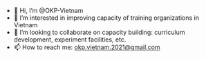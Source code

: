 - 👋 Hi, I’m @OKP-Vietnam
- 👀 I’m interested in improving capacity of training organizations in Vietnam
- 💞️ I’m looking to collaborate on capacity building: curriculum development, experiment facilities, etc.
- 📫 How to reach me: okp.vietnam.2021@gmail.com

<!---
OKP-Vietnam/OKP-Vietnam is a ✨ special ✨ repository because its `README.md` (this file) appears on your GitHub profile.
You can click the Preview link to take a look at your changes.
--->
